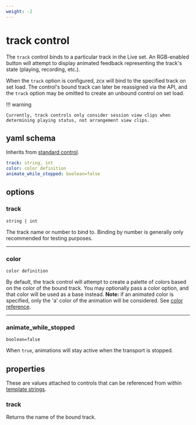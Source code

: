 ```yaml
---
weight: -2
---
```


# track control

The `track` control binds to a particular track in the Live set. An RGB-enabled button will attempt to display animated feedback representing the track's state (playing, recording, etc.). 

When the `track` option is configured, zcx will bind to the specified track on set load. The control's bound track can later be reassigned via the API, and the `track` option may be omitted to create an unbound control on set load.

!!! warning

    Currently, track controls only consider session view clips when determining playing status, not arrangement view clips.

## yaml schema

Inherits from [standard control](standard.md#yaml-schema).

```yaml
track: string, int
color: color definition
animate_while_stopped: boolean=false
```

## options

### track
`string | int`

The track name or number to bind to. Binding by number is generally only recommended for testing purposes.

___
### color
`color definition`

By default, the track control will attempt to create a palette of colors based on the color of the bound track. You may optionally pass a color option, and that color will be used as a base instead. **Note:** if an animated color is specified, only the 'a' color of the animation will be considered. See [color reference](../color.md).

---
### animate_while_stopped
`boolean=false`

When `true`, animations will stay active when the transport is stopped.

## properties

These are values attached to controls that can be referenced from within [template strings](../template.md#template-strings).

### track

Returns the name of the bound track.